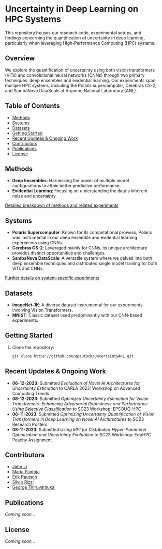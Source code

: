 # Uncertainty in Deep Learning on HPC Systems

This repository houses our research code, experimental setups, and findings concerning the quantification of uncertainty in deep learning, particularly when leveraging High-Performance Computing (HPC) systems.

## Overview
We explore the quantification of uncertainty using both vision transformers (ViTs) and convolutional neural networks (CNNs) through two primary techniques: deep ensembles and evidential learning. Our experiments span multiple HPC systems, including the Polaris supercomputer, Cerebras CS-2, and SambaNova DataScale at Argonne National Laboratory (ANL).

## Table of Contents
- [Methods](#methods)
- [Systems](#systems)
- [Datasets](#datasets)
- [Getting Started](#getting-started)
- [Recent Updates & Ongoing Work](#recent-updates--ongoing-work)
- [Contributors](#contributors)
- [Publications](#publications)
- [License](#license)

## Methods
- **Deep Ensembles**: Harnessing the power of multiple model configurations to attain better predictive performance.
- **Evidential Learning**: Focusing on understanding the data's inherent noise and uncertainty.
  
[Detailed breakdown of methods and related experiments](link_to_detailed_method_folder_or_file)

## Systems
- **Polaris Supercomputer**: Known for its computational prowess, Polaris was instrumental in our deep ensemble and evidential learning experiments using CNNs.
- **Cerebras CS-2**: Leveraged mainly for CNNs, its unique architecture provides distinct opportunities and challenges.
- **SambaNova DataScale**: A versatile system where we delved into both deep ensemble techniques and distributed single model training for both ViTs and CNNs.

[Further details on system-specific experiments](link_to_systems_folder_or_file)

## Datasets
- **ImageNet-1K**: A diverse dataset instrumental for our experiments involving Vision Transformers.
- **MNIST**: Classic dataset used predominantly with our CNN-based experiments.

## Getting Started
1. Clone the repository:
   ```bash
   git clone https://github.com/epautsch/UncertaintyANL.git
   ```

## Recent Updates & Ongoing Work
- **08-12-2023**: Submitted *Evaluation of Novel AI Architectures for Uncertainty Estimation* to CARLA 2023: Workshop on Advanced Computing Trends
- **08-12-2023**: Submitted *Optimized Uncertainty Estimation for Vision Transformers: Enhancing Adversarial Robustness and Performance Using Selective Classification* to SC23 Workshop: EPSOUQ-HPC
- **08-11-2023**: Submitted *Optimizing Uncertainty Quantification of Vision Transformers in Deep Learning on Novel AI Architectures* to SC23 Research Posters
- **08-11-2023**: Submitted *Using MPI for Distributed Hyper-Parameter Optimization and Uncertainty Evaluation* to SC23 Workshop: EduHPC Peachy Assignment

## Contributors
- [John Li](https://www.google.com)
- [Maria Pantoja](https://www.google.com)
- [Erik Pautsch](https://www.google.com)
- [Silvio Rizzi](https://www.google.com)
- [George Thiruvathukal](https://www.google.com)

## Publications
*Coming soon...*

## License
*Coming soon...*

